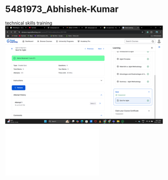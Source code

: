 # 5481973_Abhishek-Kumar
technical skills training
[![Certificate 1](module_1_SDLC/module-1.png)](module_1_SDLC/module-1.png)



[![certificate 2](module_2_git/certificate/module-2_git.pdf)](module_2_git/certificate/module-2_git.pdf)
